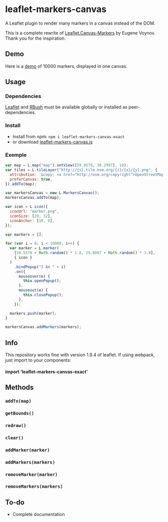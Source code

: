 # leaflet-markers-canvas

A Leaflet plugin to render many markers in a canvas instead of the DOM.

This is a complete rewrite of [Leaflet.Canvas-Markers](https://github.com/eJuke/Leaflet.Canvas-Markers) by Eugene Voynov. Thank you for the inspiration.

## Demo

Here is a [demo](https://francoisromain.github.io/leaflet-markers-canvas/examples/) of 10000 markers, displayed in one canvas.

## Usage

### Dependencies

[Leaflet](https://leafletjs.com/) and [RBush](https://github.com/mourner/rbush) must be available globally or installed as peer-dependencies.

### Install

- Install from npm: `npm i leaflet-markers-canvas-exact`
- or download [leaflet-markers-canvas.js](https://github.com/blcardoso/leaflet-markers-canvas/blob/master/dist/leaflet-markers-canvas.js)

### Exemple

```js
var map = L.map("map").setView([59.9578, 30.2987], 10);
var tiles = L.tileLayer("http://{s}.tile.osm.org/{z}/{x}/{y}.png", {
  attribution: '&copy; <a href="http://osm.org/copyright">OpenStreetMap</a>',
  preferCanvas: true,
}).addTo(map);

var markersCanvas = new L.MarkersCanvas();
markersCanvas.addTo(map);

var icon = L.icon({
  iconUrl: "marker.png",
  iconSize: [20, 32],
  iconAnchor: [10, 0],
});

var markers = [];

for (var i = 0; i < 10000; i++) {
  var marker = L.marker(
    [58.5578 + Math.random() * 1.8, 29.0087 + Math.random() * 3.6],
    { icon }
  )
    .bindPopup("I Am " + i)
    .on({
      mouseover(e) {
        this.openPopup();
      },
      mouseout(e) {
        this.closePopup();
      },
    });

  markers.push(marker);
}

markersCanvas.addMarkers(markers);
```

## Info
This repository works fine with version 1.9.4 of leaflet. If using webpack, just import to your components:
#### import 'leaflet-markers-canvas-exact'

## Methods

### `addTo(map)`

### `getBounds()`

### `redraw()`

### `clear()`

### `addMarker(marker)`

### `addMarkers(markers)`

### `removeMarker(marker)`

### `removeMarkers(markers)`

## To-do

- Complete documentation
